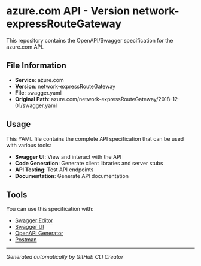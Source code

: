 # azure.com API - Version network-expressRouteGateway

This repository contains the OpenAPI/Swagger specification for the azure.com API.

## File Information

- **Service**: azure.com
- **Version**: network-expressRouteGateway
- **File**: swagger.yaml
- **Original Path**: azure.com/network-expressRouteGateway/2018-12-01/swagger.yaml

## Usage

This YAML file contains the complete API specification that can be used with various tools:

- **Swagger UI**: View and interact with the API
- **Code Generation**: Generate client libraries and server stubs
- **API Testing**: Test API endpoints
- **Documentation**: Generate API documentation

## Tools

You can use this specification with:

- [Swagger Editor](https://editor.swagger.io/)
- [Swagger UI](https://swagger.io/tools/swagger-ui/)
- [OpenAPI Generator](https://openapi-generator.tech/)
- [Postman](https://www.postman.com/)

---

*Generated automatically by GitHub CLI Creator*
